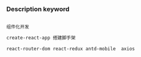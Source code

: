 ### Description keyword

```txt

组件化开发

create-react-app 搭建脚手架 

react-router-dom react-redux antd-mobile  axios 

```
